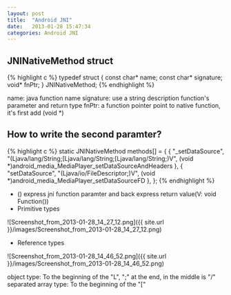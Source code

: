```yaml
---
layout: post
title:  "Android JNI"
date:   2013-01-28 15:47:34
categories: Android JNI
---
```



JNINativeMethod struct
----------------------

{% highlight c %}
typedef struct {
const char* name;
const char* signature;
void* fnPtr;
} JNINativeMethod;
{% endhighlight %}


name: java function name
signature: use a string description function's parameter and return type
fnPtr: a function pointer point to native function, it's first add (void *)

How to write the second paramter?
---------------------------------

{% highlight c %}
static JNINativeMethod methods[] = {
{ "_setDataSource", "(Ljava/lang/String;[Ljava/lang/String;[Ljava/lang/String;)V", (void *)android_media_MediaPlayer_setDataSourceAndHeaders },
{ "setDataSource", "(Ljava/io/FileDescriptor;)V", (void *)android_media_MediaPlayer_setDataSourceFD },
};
{% endhighlight %}

* () express jni function paramter and back express return value(V: void Function())
* Primitive types

![Screenshot_from_2013-01-28_14_27_12.png]({{ site.url }}/images/Screenshot_from_2013-01-28_14_27_12.png)



* Reference types

![Screenshot_from_2013-01-28_14_46_52.png]({{ site.url }}/images/Screenshot_from_2013-01-28_14_46_52.png)

object type: To the beginning of the "L", ";" at the end, in the middle is "/" separated
array type: To the beginning of the "["
